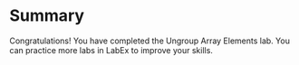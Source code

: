 # Summary

Congratulations! You have completed the Ungroup Array Elements lab. You can practice more labs in LabEx to improve your skills.
